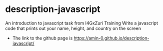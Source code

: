 # description-javascript
An introduction to javascript task from I4GxZuri Training
Write a javascript code that prints out your name, height, and country on the screen
- The link to the github page is https://amin-0.github.io/description-javascript/
